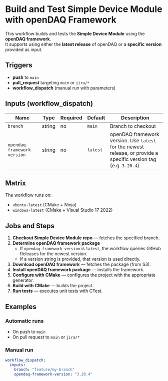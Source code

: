 # Build and Test Simple Device Module with openDAQ Framework

This workflow builds and tests the **Simple Device Module** using the **openDAQ framework**.  
It supports using either the **latest release** of openDAQ or a **specific version** provided as input.

## Triggers

- **push** to `main`
- **pull_request** targeting `main` or `jira/*`
- **workflow_dispatch** (manual run with parameters)

## Inputs (workflow_dispatch)

| Name                        | Type   | Required | Default | Description |
|-----------------------------|--------|----------|---------|-------------|
| `branch`                    | string | no       | `main`  | Branch to checkout |
| `opendaq-framework-version` | string | no       | `latest`| openDAQ framework version. Use `latest` for the newest release, or provide a specific version tag (e.g. `3.20.4`). |

## Matrix

The workflow runs on:

- `ubuntu-latest` (CMake + Ninja)
- `windows-latest` (CMake + Visual Studio 17 2022)

## Jobs and Steps

1. **Checkout Simple Device Module repo** — fetches the specified branch.  
2. **Determine openDAQ framework package**  
   - If `opendaq-framework-version` is `latest`, the workflow queries GitHub Releases for the newest version.  
   - If a version string is provided, that version is used directly.  
3. **Download openDAQ framework** — fetches the package (from S3).  
4. **Install openDAQ framework package** — installs the framework.  
5. **Configure with CMake** — configures the project with the appropriate generator.  
6. **Build with CMake** — builds the project.  
7. **Run tests** — executes unit tests with CTest.

## Examples

### Automatic runs
- On push to `main`
- On pull request to `main` or `jira/*`

### Manual run
```yaml
workflow_dispatch:
  inputs:
    branch: "feature/my-branch"
    opendaq-framework-version: "3.20.4"
```
